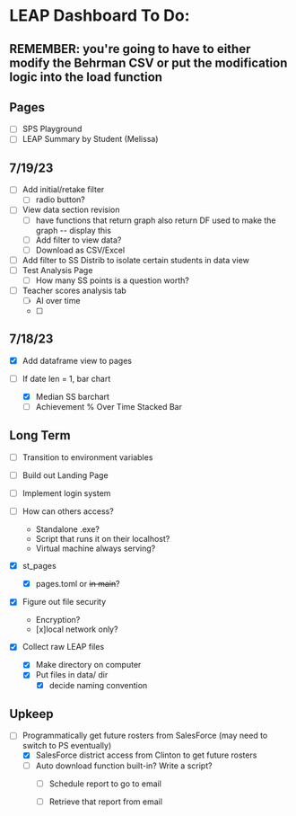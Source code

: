 # LEAP Dashboard To Do:

## REMEMBER: you're going to have to either modify the Behrman CSV or put the modification logic into the load function

## Pages
- [ ] SPS Playground
- [ ] LEAP Summary by Student (Melissa)

## 7/19/23
- [ ] Add initial/retake filter
    - [ ] radio button? 
- [ ] View data section revision
    - [ ] have functions that return graph also return DF used to make the graph -- display this 
    - [ ] Add filter to view data?
    - [ ] Download as CSV/Excel 
- [ ] Add filter to SS Distrib to isolate certain students in data view
- [ ] Test Analysis Page
    - [ ] How many SS points is a question worth?
- [ ] Teacher scores analysis tab
    - [ ] AI over time
    - [ ] 


## 7/18/23
- [x] Add dataframe view to pages
    
- [ ] If date len = 1, bar chart
    - [x] Median SS barchart
    - [ ] Achievement % Over Time Stacked Bar

## Long Term 
- [ ] Transition to environment variables

- [ ] Build out Landing Page

- [ ] Implement login system

- [ ] How can others access?
    - Standalone .exe? 
    - Script that runs it on their localhost?
    - Virtual machine always serving?

- [x] st_pages
    - [x] pages.toml or ~~in main~~?

- [x] Figure out file security
    - Encryption?
    - [x]local network only?

- [x] Collect raw LEAP files 
    - [x] Make directory on computer
    - [x] Put files in data/ dir 
        - [x] decide naming convention

## Upkeep
- [ ] Programmatically get future rosters from SalesForce (may need to switch to PS eventually)
    - [x] SalesForce district access from Clinton to get future rosters
    - [ ] Auto download function built-in? Write a script?
        - [ ] Schedule report to go to email
        - [ ] Retrieve that report from email
 

